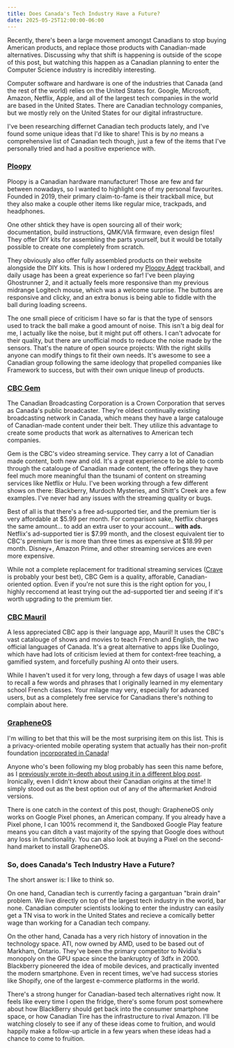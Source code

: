 ```yaml
---
title: Does Canada's Tech Industry Have a Future?
date: 2025-05-25T12:00:00-06:00
---
```


Recently, there's been a large movement amongst Canadians to stop buying American products, and replace those products with Canadian-made alternatives. Discussing why that shift is happening is outside of the scope of this post, but watching this happen as a Canadian planning to enter the Computer Science industry is incredibly interesting.

Computer software and hardware is one of the industries that Canada (and the rest of the world) relies on the United States for. Google, Microsoft, Amazon, Netflix, Apple, and all of the largest tech companies in the world are based in the United States. There are Canadian technology companies, but we mostly rely on the United States for our digital infrastructure.

I've been researching differnet Canadian tech products lately, and I've found some unique ideas that I'd like to share! This is by *no* means a comprehensive list of Canadian tech though, just a few of the items that I've personally tried and had a positive experience with.

### [Ploopy](https://ploopy.co)

Ploopy is a Canadian hardware manufacturer! Those are few and far between nowadays, so I wanted to highlight one of my personal favourites. Founded in 2019, their primary claim-to-fame is their trackball mice, but they also make a couple other items like regular mice, trackpads, and headphones. 

One other shtick they have is open sourcing all of their work; documentation, build instructions, QMK/VIA firmware, even design files! They offer DIY kits for assembling the parts yourself, but it would be totally possible to create one completely from scratch.

They obviously also offer fully assembled products on their website alongside the DIY kits. This is how I ordered my [Ploopy Adept](https://ploopy.co/product-category/trackball/adept/) trackball, and daily usage has been a great experience so far! I've been playing Ghostrunner 2, and it actually feels more responsive than my previous midrange Logitech mouse, which was a welcome surprise. The buttons are responsive and clicky, and an extra bonus is being able to fiddle with the ball during loading screens.

The one small piece of criticism I have so far is that the type of sensors used to track the ball make a good amount of noise. This isn't a big deal for me, I actually like the noise, but it might put off others. I can't advocate for their quality, but there are unofficial mods to reduce the noise made by the sensors. That's the nature of open source projects: With the right skills anyone can modify things to fit their own needs. It's awesome to see a Canadian group following the same ideology that propelled companies like Framework to success, but with their own unique lineup of products.

### [CBC Gem](https://gem.cbc.ca/)

The Canadian Broadcasting Corporation is a Crown Corporation that serves as Canada's public broadcaster. They're oldest continually existing broadcasting network in Canada, which means they have a large catalouge of Canadian-made content under their belt. They utilize this advantage to create some products that work as alternatives to American tech companies. 

Gem is the CBC's video streaming service. They carry a lot of Canadian made content, both new and old. It's a great experience to be able to comb through the catalouge of Canadian made content, the offerings they have feel much more meaningful than the tsunami of content on streaming services like Netflix or Hulu. I've been working through a few different shows on there: Blackberry, Murdoch Mysteries, and Shitt's Creek are a few examples. I've never had any issues with the streaming quality or bugs. 

Best of all is that there's a free ad-supported tier, and the premium tier is very affordable at $5.99 per month. For comparison sake, Netflix charges the same amount... to add an extra user to your account... **with ads.** Netflix's ad-supported tier is $7.99 month, and the closest equivalent tier to CBC's premium tier is more than three times as expensive at $18.99 per month. Disney+, Amazon Prime, and other streaming services are even more expensive.

While not a complete replacement for traditional streaming services ([Crave](https://www.crave.ca/en) is probably your best bet), CBC Gem is a quality, afforable, Canadian-oriented option. Even if you're not sure this is the right option for you, I highly reccomend at least trying out the ad-supported tier and seeing if it's worth upgrading to the premium tier.  

### [CBC Mauril]((https://mauril.ca/en/))

A less appreciated CBC app is their language app, Mauril! It uses the CBC's vast catalouge of shows and movies to teach French and English, the two official languages of Canada. It's a great alternative to apps like Duolingo, which have had lots of criticism levied at them for context-free teaching, a gamified system, and forcefully pushing AI onto their users. 

While I haven't used it for very long, through a few days of usage I was able to recall a few words and phrases that I originally learned in my elementary school French classes. Your milage may very, especially for advanced users, but as a completely free service for Canadians there's nothing to complain about here.

### [GrapheneOS](https://grapheneos.org/)

I'm willing to bet that this will be the most surprising item on this list. This is a privacy-oriented mobile operating system that actually has their non-profit foundation [incorporated in Canada](https://www.canadacompanyregistry.com/companies/grapheneos-foundation/)!

Anyone who's been following my blog probably has seen this name before, as I [previously wrote in-depth about using it in a different blog post](https://www.dextersig.ca/blog/posts/android-without-google-3-days/). Ironically, even I didn't know about their Canadian origins at the time! It simply stood out as the best option out of any of the aftermarket Android versions.

There is one catch in the context of this post, though: GrapheneOS only works on Google Pixel phones, an American company. If you already have a Pixel phone, I can 100% recommend it, the Sandboxed Google Play feature means you can ditch a vast majority of the spying that Google does without any loss in functionality. You can also look at buying a Pixel on the second-hand market to install GrapheneOS.

### So, does Canada's Tech Industry Have a Future?

The short answer is: I like to think so. 

On one hand, Canadian tech is currently facing a gargantuan "brain drain" problem. We live directly on top of the largest tech industry in the world, bar none. Canadian computer scientists looking to enter the industry can easily get a TN visa to work in the United States and recieve a comically better wage than working for a Canadian tech company. 

On the other hand, Canada has a very rich history of innovation in the technology space. ATI, now owned by AMD, used to be based out of Markham, Ontario. They've been the primary competitor to Nvidia's monopoly on the GPU space since the bankruptcy of 3dfx in 2000. Blackberry pioneered the idea of mobile devices, and practically invented the modern smartphone. Even in recent times, we've had success stories like Shopify, one of the largest e-commerce platforms in the world.

There's a strong hunger for Canadian-based tech alternatives right now. It feels like every time I open the fridge, there's some forum post somewhere about how BlackBerry should get back into the consumer smartphone space, or how Canadian Tire has the infrastructure to rival Amazon. I'll be watching closely to see if any of these ideas come to fruition, and would happily make a follow-up article in a few years when these ideas had a chance to come to fruition.
